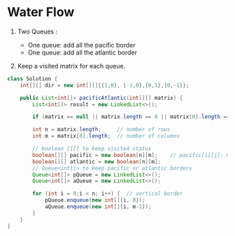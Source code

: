 # Water Flow

1. Two Queues :

    + One queue: add all the pacific border
    + One queue: add all the atlantic border

2. Keep a visited matrix for each queue.


```java
class Solution {
    int[][] dir = new int[][]{{1,0}, {-1,0},{0,1},{0,-1}};

    public List<int[]> pacificAtlantic(int[][] matrix) {
        List<int[]> result = new LinkedList<>();

        if (matrix == null || matrix.length == 0 || matrix[0].length == 0) return result;

        int n = matrix.length;     // number of rows
        int m = matrix[0].length;  // number of columns

        // boolean [][] to keep visited status
        boolean[][] pacific = new boolean[n][m];    // pacific[i][j]: means matrix[i][j] cell can flow pacific direction, i.e. left and top
        boolean[][] atlantic = new boolean[n][m];
        // Queue<int[]> to keep pacific or atlantic borders
        Queue<int[]> pQueue = new LinkedList<>();
        Queue<int[]> aQueue = new LinkedList<>();

        for (int i = 0;i < n; i++) {  // vertical border
            pQueue.enqueue(new int[]{i, 0});
            aQueue.enqueue(new int[]{i, m-1});
        }
    } 
} 